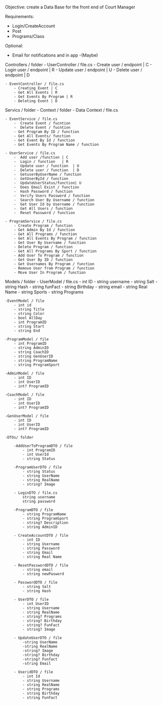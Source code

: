 Objective: create a Data Base for the front end of Court Manager

Requirements:

- Login/CreateAccount 
- Post 
- Programs/Class 

Optional:
- Email for notifications and in app -(Maybe)

Controllers / folder 
    - UserController / file.cs 
        - Create user / endpoint | C 
        - Login user / endpoint | R 
        - Update user / endpoint | U 
        - Delete user / endpoint | D

    - EventController / file.cs
        - Creating Event | C
        - Get All Events | R
        - Get Events By Program | R
        - Deleting Event | D

Servics / folder
    - Context / folder
        - Data Context / file.cs

    - EventService / file.cs
        -  Create Event / fucntion
        -  Delete Event / fucntion
        - Get Program By ID / function
        - Get All Events/ function
        - Get Event By Id / function
        - Get Events By Program Name / function

    - UserService / file.cs
        -  Add user /function | C
        -  Login / function   | R
        -  Update user / function  | U 
        -  Delete user / function  | D
        -  GetuserByUserName / function
        -  GetUserById / function
        -  UpdateUserStatus/function| U
        -  Does Email Exist / function
        -  Hash Password / function
        -  Verify Users Password / function
        -  Search User By Username / function
        -  Get User Id by Username / function
        -  Get All Users / function
        -  Reset Password / function

    - ProgramService / file.cs
        - Create Program / function
        - Get Admin By Id / function
        - Get All Programs / function
        - Get All Events By Program / function
        - Get User By Username / function
        - Delete Program / function
        - Get All Programs By Sport / function
        - Add User To Program / function
        - Get User By ID / function
        - Get Usernames By Program / function
        - Remove User from Program / function
        - Move User In Program / function

Models / folder
    - UserModel / file.cs
        - int    ID
        - string username
        - string Salt
        - string Hash
        - string funFact
        - string Birthday
        - string email
        - string Real Name
        - string Sports
        - string Programs

    -EventModel / file
        - int id
        - string Title
        - string Color
        - bool AllDay
        - int ProgramID
        - string Start
        - string End
    
    -ProgramModel / file
        - int ProgramID 
        - string AdminID 
        - string CoachID 
        - string GenUserID 
        - string ProgramName 
        - string ProgramSport 

    -AdminModel / file
        - int ID
        - int UserID
        - int? ProgramID

    -CoachModel / file
        - int ID
        - int UserID
        - int? ProgramID

    -GenUserModel / file
        - int ID
        - int UserID
        - int? ProgramID

    -DTOs/ folder

        -AddUserToProgramDTO / file
            - int ProgramID
            - int UserId
            - string Status
        
        -ProgramUserDTO / file
            - string Status
            - string UserName
            - string RealName
            - string? Image

        - LoginDTO / file.cs
            string username
            string password

        -ProgramDTO / file
            - string ProgramName
            - string ProgramSport
            - string? Description
            - string AdminID

        - CreateAccountDTO / file
            - int ID 
            - string Username
            - string Password
            - string Email
            - string Real Name

        - ResetPasswordDTO / file
            - string email
            - string newPasword 

        - PasswordDTO / file
            - string Salt
            - string Hash
        
        - UserDTO / file
            - int UserID
            - string Username 
            - string RealName 
            - string? Programs 
            - string? Birthday 
            - string? FunFact 
            - string? Image

        - UpdateUserDTO / file
            -string UserName
            -string RealName
            -string? Image
            -string? Birthday
            -string? Funfact
            -string Email
        
        - UseridDTO / file
            - int Id
            - string Username
            - string RealName
            - string Programs
            - string Birthday
            - string FunFact


